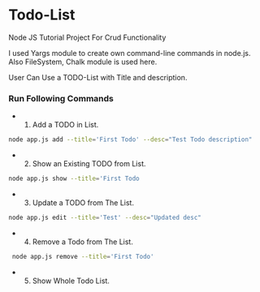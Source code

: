 # Todo-List
Node JS Tutorial Project For Crud Functionality

I used Yargs module to create own command-line commands in node.js. Also FileSystem, Chalk module is used here.

User Can Use a TODO-List with Title and description.

### Run Following Commands

* 1. Add a TODO in List.

```bash
node app.js add --title='First Todo' --desc="Test Todo description"
```

* 2. Show an Existing TODO from List.

```bash
node app.js show --title='First Todo
```

* 3. Update a TODO from The List.

```bash
node app.js edit --title='Test' --desc="Updated desc"
```

* 4. Remove a Todo from The List.

```bash
 node app.js remove --title='First Todo'
```

* 5. Show Whole Todo List.
